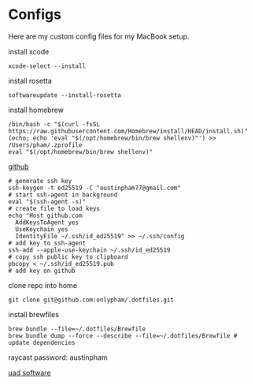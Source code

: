 # Configs

Here are my custom config files for my MacBook setup.

install xcode

```
xcode-select --install
```

install rosetta

```
softwareupdate --install-rosetta
```

install homebrew

```
/bin/bash -c "$(curl -fsSL https://raw.githubusercontent.com/Homebrew/install/HEAD/install.sh)"
(echo; echo 'eval "$(/opt/homebrew/bin/brew shellenv)"') >> /Users/pham/.zprofile
eval "$(/opt/homebrew/bin/brew shellenv)"
```

[github](https://docs.github.com/en/authentication/connecting-to-github-with-ssh/generating-a-new-ssh-key-and-adding-it-to-the-ssh-agent)

```
# generate ssh key
ssh-keygen -t ed25519 -C "austinpham77@gmail.com"
# start ssh-agent in background
eval "$(ssh-agent -s)"
# create file to load keys
echo "Host github.com
  AddKeysToAgent yes
  UseKeychain yes
  IdentityFile ~/.ssh/id_ed25519" >> ~/.ssh/config
# add key to ssh-agent
ssh-add --apple-use-keychain ~/.ssh/id_ed25519
# copy ssh public key to clipboard
pbcopy < ~/.ssh/id_ed25519.pub
# add key on github
```

clone repo into home

```
git clone git@github.com:onlypham/.dotfiles.git
```

install brewfiles

```
brew bundle --file=~/.dotfiles/Brewfile
brew bundle dump --force --describe --file=~/.dotfiles/Brewfile # update dependencies
```

raycast password: austinpham

[uad software](https://help.uaudio.com/hc/en-us/articles/360057137692-Apple-Silicon-M1-M2-Compatibility-Info?_gl=1*1qpuawn*_ga*MTYzMjUzNzU0Ny4xNjgwMDI1NTUz*_ga_CPJ5176QFT*MTY4MDAyNTU2NC4xLjEuMTY4MDAyNTkwNy4wLjAuMA..)
